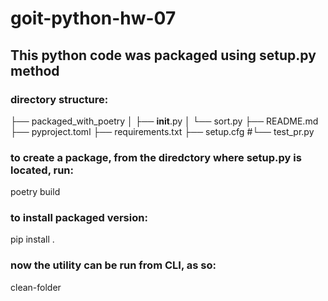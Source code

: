 # goit-python-hw-07

## This python code was packaged using setup.py method

### directory structure:

├── packaged_with_poetry
│   ├── __init__.py
│   └── sort.py
├── README.md
├── pyproject.toml
├── requirements.txt
├── setup.cfg
#└── test_pr.py

### to create a package, from the diredctory where setup.py is located, run:
poetry build

### to install packaged version:
pip install .

### now the utility can be run from CLI, as so:
clean-folder
